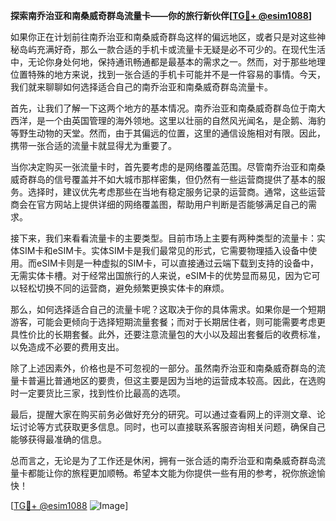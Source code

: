 **探索南乔治亚和南桑威奇群岛流量卡——你的旅行新伙伴[[TG💪+ @esim1088](https://t.me/s/esim1088)]**

如果你正在计划前往南乔治亚和南桑威奇群岛这样的偏远地区，或者只是对这些神秘岛屿充满好奇，那么一款合适的手机卡或流量卡无疑是必不可少的。在现代生活中，无论你身处何地，保持通讯畅通都是最基本的需求之一。然而，对于那些地理位置特殊的地方来说，找到一张合适的手机卡可能并不是一件容易的事情。今天，我们就来聊聊如何选择适合自己的南乔治亚和南桑威奇群岛流量卡。

首先，让我们了解一下这两个地方的基本情况。南乔治亚和南桑威奇群岛位于南大西洋，是一个由英国管理的海外领地。这里以壮丽的自然风光闻名，是企鹅、海豹等野生动物的天堂。然而，由于其偏远的位置，这里的通信设施相对有限。因此，携带一张合适的流量卡就显得尤为重要了。

当你决定购买一张流量卡时，首先要考虑的是网络覆盖范围。尽管南乔治亚和南桑威奇群岛的信号覆盖并不如大城市那样密集，但仍然有一些运营商提供了基本的服务。选择时，建议优先考虑那些在当地有稳定服务记录的运营商。通常，这些运营商会在官方网站上提供详细的网络覆盖图，帮助用户判断是否能够满足自己的需求。

接下来，我们来看看流量卡的主要类型。目前市场上主要有两种类型的流量卡：实体SIM卡和eSIM卡。实体SIM卡是我们最常见的形式，它需要物理插入设备中使用。而eSIM卡则是一种虚拟的SIM卡，可以直接通过云端下载到支持的设备中，无需实体卡槽。对于经常出国旅行的人来说，eSIM卡的优势显而易见，因为它可以轻松切换不同的运营商，避免频繁更换实体卡的麻烦。

那么，如何选择适合自己的流量卡呢？这取决于你的具体需求。如果你是一个短期游客，可能会更倾向于选择短期流量套餐；而对于长期居住者，则可能需要考虑更具性价比的长期套餐。此外，还要注意流量包的大小以及超出套餐后的收费标准，以免造成不必要的费用支出。

除了上述因素外，价格也是不可忽视的一部分。虽然南乔治亚和南桑威奇群岛的流量卡普遍比普通地区的要贵，但这主要是因为当地的运营成本较高。因此，在选购时一定要货比三家，找到性价比最高的选项。

最后，提醒大家在购买前务必做好充分的研究。可以通过查看网上的评测文章、论坛讨论等方式获取更多信息。同时，也可以直接联系客服咨询相关问题，确保自己能够获得最准确的信息。

总而言之，无论是为了工作还是休闲，拥有一张合适的南乔治亚和南桑威奇群岛流量卡都能让你的旅程更加顺畅。希望本文能为你提供一些有用的参考，祝你旅途愉快！

[[TG💪+ @esim1088](https://t.me/s/esim1088) ![Image](https://i.postimg.cc/4NQfJmqS/Snipaste-2025-05-13-00-14-12.png)]